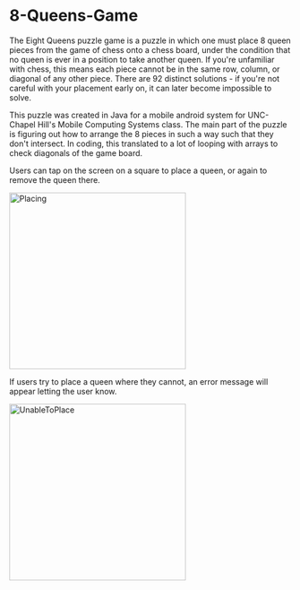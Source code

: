 # 8-Queens-Game
The Eight Queens puzzle game is a puzzle in which one must place 8 queen pieces from the game of chess onto a chess board, under the condition that no queen is ever in a position to take another queen. If you're unfamiliar with chess, this means each piece cannot be in the same row, column, or diagonal of any other piece. There are 92 distinct solutions - if you're not careful with your placement early on, it can later become impossible to solve.

This puzzle was created in Java for a mobile android system for UNC-Chapel Hill's Mobile Computing Systems class. The main part of the puzzle is figuring out how to arrange the 8 pieces in such a way such that they don't intersect. In coding, this translated to a lot of looping with arrays to check diagonals of the game board.

Users can tap on the screen on a square to place a queen, or again to remove the queen there.

<img width="315" alt="Placing" src="https://user-images.githubusercontent.com/25047954/123498851-4cb1d900-d600-11eb-9124-c3164043b45b.png">

If users try to place a queen where they cannot, an error message will appear letting the user know.

<img width="315" alt="UnableToPlace" src="https://user-images.githubusercontent.com/25047954/123498854-52a7ba00-d600-11eb-86ba-5b87026cab24.png">

